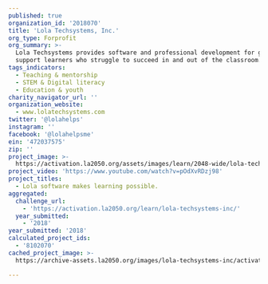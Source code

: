 ```yaml
---
published: true
organization_id: '2018070'
title: 'Lola Techsystems, Inc.'
org_type: Forprofit
org_summary: >-
  Lola Techsystems provides software and professional development for guides to
  support learners who struggle to succeed in and out of the classroom.
tags_indicators:
  - Teaching & mentorship
  - STEM & Digital literacy
  - Education & youth
charity_navigator_url: ''
organization_website:
  - www.lolatechsystems.com
twitter: '@lolahelps'
instagram: ''
facebook: '@lolahelpsme'
ein: '472037575'
zip: ''
project_image: >-
  https://activation.la2050.org/assets/images/learn/2048-wide/lola-techsystems-inc.jpg
project_video: 'https://www.youtube.com/watch?v=pOdXvRDzj98'
project_titles:
  - Lola software makes learning possible.
aggregated:
  challenge_url:
    - 'https://activation.la2050.org/learn/lola-techsystems-inc/'
  year_submitted:
    - '2018'
year_submitted: '2018'
calculated_project_ids:
  - '8102070'
cached_project_image: >-
  https://archive-assets.la2050.org/images/lola-techsystems-inc/activation.la2050.org/assets/images/learn/2048-wide/lola-techsystems-inc.jpg

---
```

